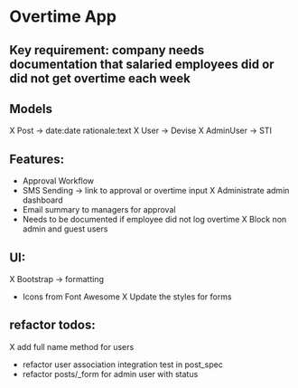 # Overtime App

## Key requirement: company needs documentation that salaried employees did or did not get overtime each week

## Models
X Post -> date:date rationale:text
X User -> Devise
X AdminUser -> STI

## Features:
- Approval Workflow
- SMS Sending -> link to approval or overtime input
X Administrate admin dashboard
- Email summary to managers for approval
- Needs to be documented if employee did not log overtime
X Block non admin and guest users

## UI:
X Bootstrap -> formatting
- Icons from Font Awesome
X Update the styles for forms

## refactor todos:
X add full name method for users
- refactor user association integration test in post_spec
- refactor posts/_form for admin user with status